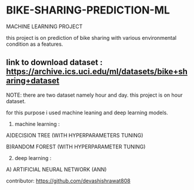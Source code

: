 # BIKE-SHARING-PREDICTION-ML
MACHINE LEARNING PROJECT

this project is on prediction of bike sharing with various environmental condition as a features.

## link to download dataset : https://archive.ics.uci.edu/ml/datasets/bike+sharing+dataset

NOTE: there are two dataset namely hour and day. this project is on hour dataset.

for this purpose i used machine leaning and deep learning models.

1) machine learning : 

A)DECISION TREE (WITH HYPERPARAMETERS TUNING)

B)RANDOM FOREST (WITH HYPERPARAMETER TUNING)

2) deep learning :

A) ARTIFICIAL NEURAL NETWORK (ANN) 







contributor: https://github.com/devashishrawat808

